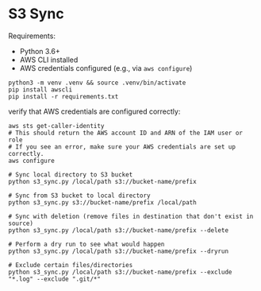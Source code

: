 
# S3 Sync

Requirements:
- Python 3.6+
- AWS CLI installed
- AWS credentials configured (e.g., via `aws configure`)


```shell
python3 -m venv .venv && source .venv/bin/activate
pip install awscli
pip install -r requirements.txt
```

verify that AWS credentials are configured correctly:
```shell
aws sts get-caller-identity
# This should return the AWS account ID and ARN of the IAM user or role
# If you see an error, make sure your AWS credentials are set up correctly.
aws configure
```


```shell
# Sync local directory to S3 bucket
python s3_sync.py /local/path s3://bucket-name/prefix

# Sync from S3 bucket to local directory
python s3_sync.py s3://bucket-name/prefix /local/path

# Sync with deletion (remove files in destination that don't exist in source)
python s3_sync.py /local/path s3://bucket-name/prefix --delete

# Perform a dry run to see what would happen
python s3_sync.py /local/path s3://bucket-name/prefix --dryrun

# Exclude certain files/directories
python s3_sync.py /local/path s3://bucket-name/prefix --exclude "*.log" --exclude ".git/*"
```